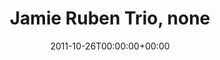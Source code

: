 ---
templateKey: event
guid: 08967a09-6eab-11ea-99c5-002590d1d1b0
date: 2011-10-26T00:00:00+00:00
eventTime: 'none'
title: Jamie Ruben Trio, none
artist: Jamie Ruben Trio
city: Toronto
venue: none
group: Tim Shia
guests: Chris Banks
---